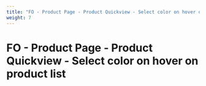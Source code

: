 ```yaml
---
title: "FO - Product Page - Product Quickview - Select color on hover on product list"
weight: 7
---
```


# FO - Product Page - Product Quickview - Select color on hover on product list
